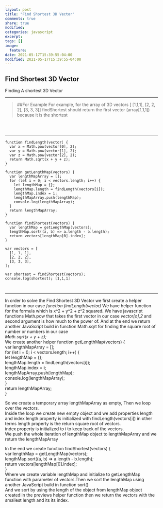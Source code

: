 ```yaml
---
layout: post
title: "Find Shortest 3D Vector"
comments: true
share: true
modified:
categories: javascript
excerpt:
tags: []
image:
  feature:
date: 2021-05-17T15:39:55-04:00
modified: 2021-05-17T15:39:55-04:00
---
```


## Find Shortest 3D Vector

Finding A shortest 3D Vector 

___

> ##For Example
For example, for the array of 3D vectors [ [1,1,1], [2, 2, 2], [3, 3, 3]] findShortest
should return the first vector (array[1,1,1]) because it is the shortest 
##
<br>

___


~~~
function findLength(vector) {
  var x = Math.pow(vector[0], 2);
  var y = Math.pow(vector[1], 2);
  var z = Math.pow(vector[2], 2);
  return Math.sqrt(x + y + z);
}

function getLengthMap(vectors) {
  var lengthMapArray = [];
  for (let i = 0; i < vectors.length; i++) {
    let lengthMap = {};
    lengthMap.length = findLength(vectors[i]);
    lengthMap.index = i;
    lengthMapArray.push(lengthMap);
    console.log(lengthMapArray);
  }
  return lengthMapArray;
}

function findShortest(vectors) {
  var lengthMap = getLengthMap(vectors);
  lengthMap.sort((a, b) => a.length - b.length);
  return vectors[lengthMap[0].index];
}

var vectors = [
  [1, 1, 1],
  [2, 2, 2],
  [3, 3, 3],
];

var shortest = findShortest(vectors);
console.log(shortest); [1,1,1]



~~~

___

In order to solve the Find Shortest 3D Vector we first create a helper function in our case *function findLength(vector)*
We have helper function for the formula which is x^2 + y^2 + z^2 squared. We have javascript functions Math.pow that takes the first vector in our case *vector[o],2* and second argument is how much to the power of. And at the end we return another JavaScript build in function Math.sqrt for finding the square root of number or numbers in our case  <br>
*Math.sqrt(x + y + z);*
<br>
We create another helper function getLengthMap(vectors) {<br>
  var lengthMapArray = [];<br>
  for (let i = 0; i < vectors.length; i++) {<br>
    let lengthMap = {};<br>
    lengthMap.length = findLength(vectors[i]);<br>
    lengthMap.index = i;<br>
    lengthMapArray.push(lengthMap);<br>
    console.log(lengthMapArray);<br>
  }<br>
  return lengthMapArray;<br>
}<br>

So we create a temporary array lengthMapArray as empty, Then we loop over the vectors.<br>
Inside the loop we create new empty object and we add properties length and index
length property is initialized with findLength(vectors[i]) in other terms length property is the return square root of vectors.<br>
index property is initialized to i to keep track of the vectors.<br>
We push the whole iteration of lengthMap object to lengthMapArray and we return the lengthMapArray<br>


In the end we create function findShortest(vectors) {<br>
  var lengthMap = getLengthMap(vectors);<br>
  lengthMap.sort((a, b) => a.length - b.length);<br>
  return vectors[lengthMap[0].index];<br>
}<br>
Where we create variable lengthMap and initialize to getLengthMap function with parameter of vectors.Then we sort the lengthMap using another JavaScript build in function sort() <br>
And we sort by using the length of the object from lengthMap object created in the previews helper function then we return the vectors with the smallest length and its its index.